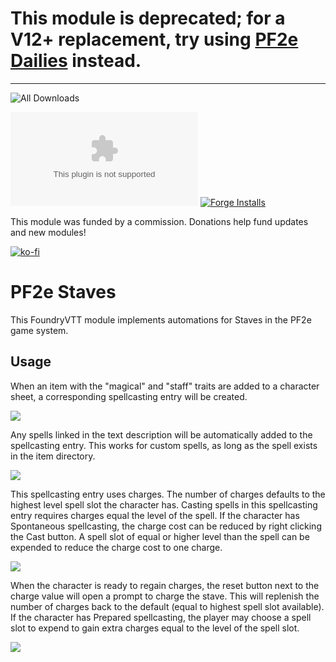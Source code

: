 # This module is deprecated; for a V12+ replacement, try using [PF2e Dailies](https://github.com/reonZ/pf2e-dailies) instead.

-----

![All Downloads](https://img.shields.io/github/downloads/jessev14/pf2e-staves/total?style=for-the-badge)

![Latest Release Download Count](https://img.shields.io/github/downloads/jessev14/pf2e-staves/latest/module.zip)
[![Forge Installs](https://img.shields.io/badge/dynamic/json?label=Forge%20Installs&query=package.installs&suffix=%25&url=https%3A%2F%2Fforge-vtt.com%2Fapi%2Fbazaar%2Fpackage%2Fpf2e-staves&colorB=4aa94a)](https://forge-vtt.com/bazaar#package=pf2e-staves)

This module was funded by a commission. Donations help fund updates and new modules!

[![ko-fi](https://ko-fi.com/img/githubbutton_sm.svg)](https://ko-fi.com/jessev14)

# PF2e Staves
 
This FoundryVTT module implements automations for Staves in the PF2e game system.

## Usage

When an item with the "magical" and "staff" traits are added to a character sheet, a corresponding spellcasting entry will be created.

![](/images/pf2e-staves-1.png)

Any spells linked in the text description will be automatically added to the spellcasting entry. This works for custom spells, as long as the spell exists in the item directory.

![](/images/pf2e-staves-2.png)

This spellcasting entry uses charges. The number of charges defaults to the highest level spell slot the character has. Casting spells in this spellcasting entry requires charges equal the level of the spell. If the character has Spontaneous spellcasting, the charge cost can be reduced by right clicking the Cast button. A spell slot of equal or higher level than the spell can be expended to reduce the charge cost to one charge.

![](/images/pf2e-staves-3.png)

When the character is ready to regain charges, the reset button next to the charge value will open a prompt to charge the stave. This will replenish the number of charges back to the default (equal to highest spell slot available). If the character has Prepared spellcasting, the player may choose a spell slot to expend to gain extra charges equal to the level of the spell slot.

![](/images/pf2e-staves-4.png)
